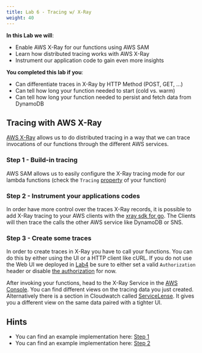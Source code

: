 ```yaml
---
title: Lab 6 - Tracing w/ X-Ray
weight: 40
---
```


**In this Lab we will**:

- Enable AWS X-Ray for our functions using AWS SAM
- Learn how distributed tracing works with AWS X-Ray 
- Instrument our application code to gain even more insights

**You completed this lab if you**:

- Can differentiate traces in X-Ray by HTTP Method (POST, GET, ...)
- Can tell how long your function needed to start (cold vs. warm)
- Can tell how long your function needed to persist and fetch data from DynamoDB

## Tracing with AWS X-Ray

[AWS X-Ray](https://aws.amazon.com/xray/features/) allows us to do distributed tracing in a way that we can trace 
invocations of our functions through the different AWS services.

### Step 1 - Build-in tracing

AWS SAM allows us to easily configure the X-Ray tracing mode for our lambda functions 
(check the `Tracing` [property](https://github.com/awslabs/serverless-application-model/blob/master/versions/2016-10-31.md#awsserverlessfunction)
of your function) 

### Step 2 - Instrument your applications codes

In order have more control over the traces X-Ray records, it is possible to add X-Ray tracing to your
AWS clients with the [xray sdk for go](https://github.com/aws/aws-xray-sdk-go).
The Clients will then trace the calls the other AWS service like DynamoDB or SNS.

### Step 3 - Create some traces

In order to create traces in X-Ray you have to call your functions. You can do this by either using the UI 
or a HTTP client like cURL. If you do not use the Web UI we deployed in [Lab4](/lab4) be sure to either 
set a valid `Authorization` header or disable [the authorization](https://github.com/superluminar-io/serverless-workshop-go/blob/071a75c4cc81924bc7bcacb07749c19e0f11fe0c/template.yaml#L36-L37) 
for now.

After invoking your functions, head to the X-Ray Service in the [AWS Console](https://eu-central-1.console.aws.amazon.com/xray/home?region=eu-central-1#/service-map).
You can find different views on the tracing data you just created.
Alternatively there is a section in Cloudwatch called [ServiceLense](https://eu-central-1.console.aws.amazon.com/cloudwatch/home?region=eu-central-1#servicelens:map).
It gives you a different view on the same data paired with a tighter UI.


## Hints

- You can find an example implementation here: [Step 1](https://github.com/superluminar-io/serverless-workshop-go/compare/lab5..lab6_a?expand=1)
- You can find an example implementation here: [Step 2](https://github.com/superluminar-io/serverless-workshop-go/compare/lab6_a..lab6_b?expand=1)
